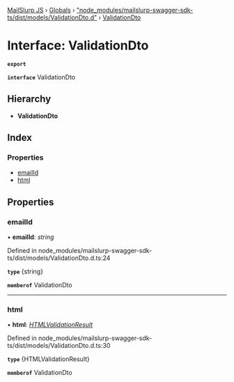 [MailSlurp JS](../README.md) › [Globals](../globals.md) › ["node_modules/mailslurp-swagger-sdk-ts/dist/models/ValidationDto.d"](../modules/_node_modules_mailslurp_swagger_sdk_ts_dist_models_validationdto_d_.md) › [ValidationDto](_node_modules_mailslurp_swagger_sdk_ts_dist_models_validationdto_d_.validationdto.md)

# Interface: ValidationDto

**`export`** 

**`interface`** ValidationDto

## Hierarchy

* **ValidationDto**

## Index

### Properties

* [emailId](_node_modules_mailslurp_swagger_sdk_ts_dist_models_validationdto_d_.validationdto.md#emailid)
* [html](_node_modules_mailslurp_swagger_sdk_ts_dist_models_validationdto_d_.validationdto.md#html)

## Properties

###  emailId

• **emailId**: *string*

Defined in node_modules/mailslurp-swagger-sdk-ts/dist/models/ValidationDto.d.ts:24

**`type`** {string}

**`memberof`** ValidationDto

___

###  html

• **html**: *[HTMLValidationResult](_node_modules_mailslurp_swagger_sdk_ts_dist_models_htmlvalidationresult_d_.htmlvalidationresult.md)*

Defined in node_modules/mailslurp-swagger-sdk-ts/dist/models/ValidationDto.d.ts:30

**`type`** {HTMLValidationResult}

**`memberof`** ValidationDto
